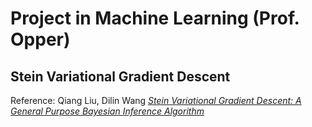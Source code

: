 # Project in Machine Learning (Prof. Opper)

## Stein Variational Gradient Descent
Reference: Qiang Liu, Dilin Wang [*Stein Variational Gradient Descent: A General Purpose Bayesian Inference Algorithm*](https://arxiv.org/pdf/1608.04471.pdf)
